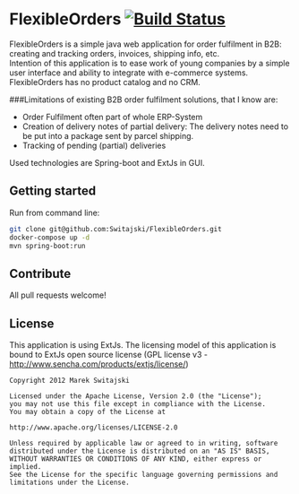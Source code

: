 FlexibleOrders <a href="https://travis-ci.org/Switajski/FlexibleOrders">![Build Status](https://travis-ci.org/Switajski/FlexibleOrders.svg)</a> 
==============

FlexibleOrders is a simple java web application for order fulfilment in B2B: creating and tracking orders, invoices, shipping info, etc.  
Intention of this application is to ease work of young companies by a simple user interface and ability to integrate with e-commerce systems. FlexibleOrders has no product catalog and no CRM.

###Limitations of existing B2B order fulfilment solutions, that I know are:
 - Order Fulfilment often part of whole ERP-System
 - Creation of delivery notes of partial delivery: The delivery notes need to be put into a package sent by parcel shipping.
 - Tracking of pending (partial) deliveries

Used technologies are Spring-boot and ExtJs in GUI.

Getting started
---------------
Run from command line: 

```bash
git clone git@github.com:Switajski/FlexibleOrders.git
docker-compose up -d
mvn spring-boot:run
 ```

Contribute
----------
All pull requests welcome!

License
-------
This application is using ExtJs. The licensing model of this application is bound to ExtJs open source license (GPL license v3 - http://www.sencha.com/products/extjs/license/)

    Copyright 2012 Marek Switajski
    
    Licensed under the Apache License, Version 2.0 (the "License");
    you may not use this file except in compliance with the License.
    You may obtain a copy of the License at
    
    http://www.apache.org/licenses/LICENSE-2.0
    
    Unless required by applicable law or agreed to in writing, software
    distributed under the License is distributed on an "AS IS" BASIS,
    WITHOUT WARRANTIES OR CONDITIONS OF ANY KIND, either express or implied.
    See the License for the specific language governing permissions and
    limitations under the License.
